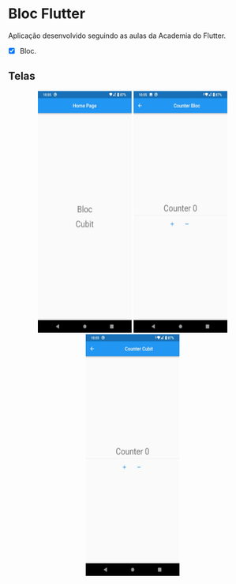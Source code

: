 # Bloc Flutter

Aplicação desenvolvido seguindo as aulas da Academia do Flutter.

- [x] Bloc.

## Telas
<p align="center">
<img src="https://github.com/CharlestonRibeiro/Bloc_Flutter/blob/main/images/2.jpeg?raw=true" width="190" height="490" />
<img src="https://github.com/CharlestonRibeiro/Bloc_Flutter/blob/main/images/1.jpeg?raw=true" width="190" height="490" />
<img src="https://github.com/CharlestonRibeiro/Bloc_Flutter/blob/main/images/3.jpeg?raw=true" width="190" height="490" />
</p>

